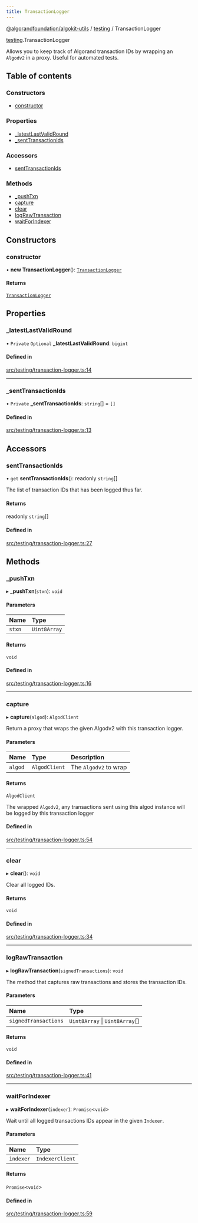 ```yaml
---
title: TransactionLogger
---
```


[@algorandfoundation/algokit-utils](/reference/algokit-utils-ts/api/readme/) / [testing](/reference/algokit-utils-ts/api/modules/testing/) / TransactionLogger

[testing](/reference/algokit-utils-ts/api/modules/testing/).TransactionLogger

Allows you to keep track of Algorand transaction IDs by wrapping an `Algodv2` in a proxy.
Useful for automated tests.

## Table of contents

### Constructors

- [constructor](#constructor)

### Properties

- [\_latestLastValidRound](#_latestlastvalidround)
- [\_sentTransactionIds](#_senttransactionids)

### Accessors

- [sentTransactionIds](#senttransactionids)

### Methods

- [\_pushTxn](#_pushtxn)
- [capture](#capture)
- [clear](#clear)
- [logRawTransaction](#lograwtransaction)
- [waitForIndexer](#waitforindexer)

## Constructors

### constructor

• **new TransactionLogger**(): [`TransactionLogger`]()

#### Returns

[`TransactionLogger`]()

## Properties

### \_latestLastValidRound

• `Private` `Optional` **\_latestLastValidRound**: `bigint`

#### Defined in

[src/testing/transaction-logger.ts:14](https://github.com/algorandfoundation/algokit-utils-ts/blob/main/src/testing/transaction-logger.ts#L14)

---

### \_sentTransactionIds

• `Private` **\_sentTransactionIds**: `string`[] = `[]`

#### Defined in

[src/testing/transaction-logger.ts:13](https://github.com/algorandfoundation/algokit-utils-ts/blob/main/src/testing/transaction-logger.ts#L13)

## Accessors

### sentTransactionIds

• `get` **sentTransactionIds**(): readonly `string`[]

The list of transaction IDs that has been logged thus far.

#### Returns

readonly `string`[]

#### Defined in

[src/testing/transaction-logger.ts:27](https://github.com/algorandfoundation/algokit-utils-ts/blob/main/src/testing/transaction-logger.ts#L27)

## Methods

### \_pushTxn

▸ **\_pushTxn**(`stxn`): `void`

#### Parameters

| Name   | Type         |
| :----- | :----------- |
| `stxn` | `Uint8Array` |

#### Returns

`void`

#### Defined in

[src/testing/transaction-logger.ts:16](https://github.com/algorandfoundation/algokit-utils-ts/blob/main/src/testing/transaction-logger.ts#L16)

---

### capture

▸ **capture**(`algod`): `AlgodClient`

Return a proxy that wraps the given Algodv2 with this transaction logger.

#### Parameters

| Name    | Type          | Description           |
| :------ | :------------ | :-------------------- |
| `algod` | `AlgodClient` | The `Algodv2` to wrap |

#### Returns

`AlgodClient`

The wrapped `Algodv2`, any transactions sent using this algod instance will be logged by this transaction logger

#### Defined in

[src/testing/transaction-logger.ts:54](https://github.com/algorandfoundation/algokit-utils-ts/blob/main/src/testing/transaction-logger.ts#L54)

---

### clear

▸ **clear**(): `void`

Clear all logged IDs.

#### Returns

`void`

#### Defined in

[src/testing/transaction-logger.ts:34](https://github.com/algorandfoundation/algokit-utils-ts/blob/main/src/testing/transaction-logger.ts#L34)

---

### logRawTransaction

▸ **logRawTransaction**(`signedTransactions`): `void`

The method that captures raw transactions and stores the transaction IDs.

#### Parameters

| Name                 | Type                           |
| :------------------- | :----------------------------- |
| `signedTransactions` | `Uint8Array` \| `Uint8Array`[] |

#### Returns

`void`

#### Defined in

[src/testing/transaction-logger.ts:41](https://github.com/algorandfoundation/algokit-utils-ts/blob/main/src/testing/transaction-logger.ts#L41)

---

### waitForIndexer

▸ **waitForIndexer**(`indexer`): `Promise`\<`void`\>

Wait until all logged transactions IDs appear in the given `Indexer`.

#### Parameters

| Name      | Type            |
| :-------- | :-------------- |
| `indexer` | `IndexerClient` |

#### Returns

`Promise`\<`void`\>

#### Defined in

[src/testing/transaction-logger.ts:59](https://github.com/algorandfoundation/algokit-utils-ts/blob/main/src/testing/transaction-logger.ts#L59)
